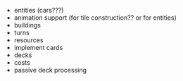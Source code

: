 - entities (cars???)
- animation support (for tile construction?? or for entities)
- buildings
- turns
- resources
- implement cards
- decks
- costs
- passive deck processing
